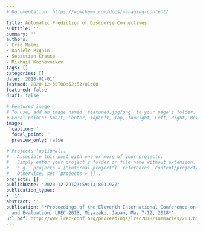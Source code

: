 ```yaml
---
# Documentation: https://wowchemy.com/docs/managing-content/

title: Automatic Prediction of Discourse Connectives
subtitle: ''
summary: ''
authors:
- Eric Malmi
- Daniele Pighin
- Sebastian Krause
- Mikhail Kozhevnikov
tags: []
categories: []
date: '2018-01-01'
lastmod: 2020-12-30T00:52:52+01:00
featured: false
draft: false

# Featured image
# To use, add an image named `featured.jpg/png` to your page's folder.
# Focal points: Smart, Center, TopLeft, Top, TopRight, Left, Right, BottomLeft, Bottom, BottomRight.
image:
  caption: ''
  focal_point: ''
  preview_only: false

# Projects (optional).
#   Associate this post with one or more of your projects.
#   Simply enter your project's folder or file name without extension.
#   E.g. `projects = ["internal-project"]` references `content/project/deep-learning/index.md`.
#   Otherwise, set `projects = []`.
projects: []
publishDate: '2020-12-29T23:59:13.893192Z'
publication_types:
- '1'
abstract: ''
publication: '*Proceedings of the Eleventh International Conference on Language Resources
  and Evaluation, LREC 2018, Miyazaki, Japan, May 7-12, 2018*'
url_pdf: http://www.lrec-conf.org/proceedings/lrec2018/summaries/203.html
---
```

